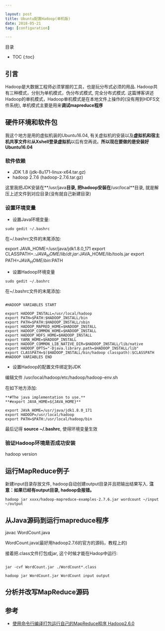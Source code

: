 ```yaml
---

layout: post
title: Ubuntu配置Hadoop(单机版)
date: 2018-05-21
tag: [configuration]

---
```


目录

* TOC 
{:toc}


## 引言

Hadoop是大数据工程师必须掌握的工具，也是玩分布式必须的用品. Hadoop共有三种模式，分别为单机模式，伪分布式模式, 完全分布式模式.
这篇博客讲述Hadoop的单机模式，Hadoop单机模式是在本地文件上操作的(没有用到HDFS文件系统), 单机模式主要是用来**调试mapreduce程序**


##  硬件环境和软件包

我这个地方是用的虚拟机装的Ubuntu16.04, 有关虚拟机的安装以及**虚拟机和宿主机共享文件**和**从Xshell登录虚拟机**以后有空再说。**所以现在要做的是安装好Ubuntu16.04**

### 软件依赖

+ JDK 1.8 (jdk-8u171-linux-x64.tar.gz)
+ hadoop 2.7.6 (hadoop-2.7.6.tar.gz)

这里我把JDK安装在**/usr/java**目录, 把hadoop安装在**/usr/local**目录, 就是解压上述文件到对应目录(没有就自己新建目录)

### 设置环境变量

+ 设置Java环境变量:

```shell
sudo gedit ~/.bashrc
``` 
在~/.bashrc文件的末尾添加:

export JAVA_HOME=/usr/java/jdk1.8.0_171
export CLASSPATH=.:$JAVA_HOME/lib/dt.jar:$JAVA_HOME/lib/tools.jar
export PATH=$JAVA_HOME/bin:$PATH

+ 设置Hadoop环境变量

```shell
sudo gedit ~/.bashrc

```
在~/.bashrc文件的末尾添加:


```shell

#HADOOP VARIABLES START  

export HADOOP_INSTALL=/usr/local/hadoop  
export PATH=$PATH:$HADOOP_INSTALL/bin  
export PATH=$PATH:$HADOOP_INSTALL/sbin  
export HADOOP_MAPRED_HOME=$HADOOP_INSTALL  
export HADOOP_COMMON_HOME=$HADOOP_INSTALL  
export HADOOP_HDFS_HOME=$HADOOP_INSTALL  
export YARN_HOME=$HADOOP_INSTALL  
export HADOOP_COMMON_LIB_NATIVE_DIR=$HADOOP_INSTALL/lib/native  
export HADOOP_OPTS="-Djava.library.path=$HADOOP_INSTALL/lib"  
export CLASSPATH=$($HADOOP_INSTALL/bin/hadoop classpath):$CLASSPATH
#HADOOP VARIABLES END  

```

+ 设置Hadoop的配置文件绑定到JDK

编辑文件 /usr/local/hadoop/etc/hadoop/hadoop-env.sh

在如下地方添加:


```shell
**#The java implementation to use.**
**#export JAVA_HOME=${JAVA_HOME}**

export JAVA_HOME=/usr/java/jdk1.8.0_171
export HADOOP=/usr/local/hadoop  
export PATH=$PATH:/usr/local/hadoop/bin  

```

最后记得 **source ~/.bashrc**, 使得环境变量生效


### 验证Hadoop环境是否成功安装

hadoop version

## 运行MapReduce例子

新建input目录存放文件, hadoop自动创建output目录并且把输出结果写入.
**注意：如果已经有output目录, hadoop会报错。**

```shell
hadoop jar xxxx/hadoop-mapreduce-examples-2.7.6.jar wordcount ~/input ~/output 

```
## 从Java源码到运行mapreduce程序


javac WordCount.java

WordCount.java(最好用hadoop2.7.6的官方的源码，教程上的)

接着把.class文件打包成jar, 这个时候才能在Hadop中运行:

```shell

jar -cvf WordCount.jar ./WordCount*.class

hadoop jar WordCount.jar WordCount input output

```

## 分析并改写MapReduce源码

## 参考

+ [使用命令行编译打包运行自己的MapReduce程序 Hadoop2.6.0](http://www.powerxing.com/hadoop-build-project-by-shell/)

 
 




